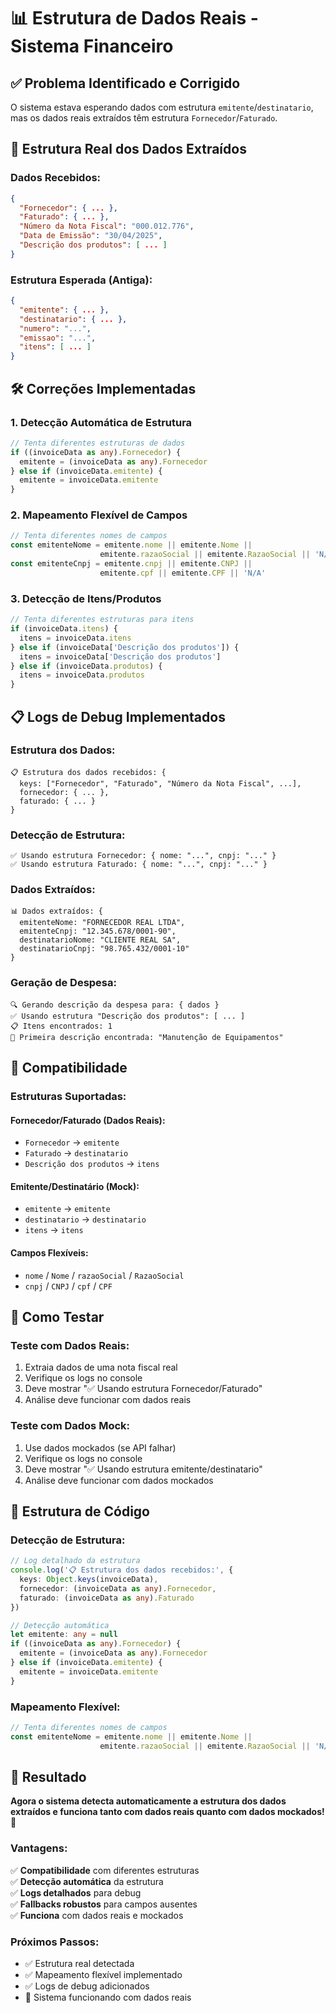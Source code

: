 # 📊 Estrutura de Dados Reais - Sistema Financeiro

## ✅ **Problema Identificado e Corrigido**

O sistema estava esperando dados com estrutura `emitente`/`destinatario`, mas os dados reais extraídos têm estrutura `Fornecedor`/`Faturado`.

## 🔄 **Estrutura Real dos Dados Extraídos**

### **Dados Recebidos:**
```json
{
  "Fornecedor": { ... },
  "Faturado": { ... },
  "Número da Nota Fiscal": "000.012.776",
  "Data de Emissão": "30/04/2025",
  "Descrição dos produtos": [ ... ]
}
```

### **Estrutura Esperada (Antiga):**
```json
{
  "emitente": { ... },
  "destinatario": { ... },
  "numero": "...",
  "emissao": "...",
  "itens": [ ... ]
}
```

## 🛠️ **Correções Implementadas**

### **1. Detecção Automática de Estrutura**
```typescript
// Tenta diferentes estruturas de dados
if ((invoiceData as any).Fornecedor) {
  emitente = (invoiceData as any).Fornecedor
} else if (invoiceData.emitente) {
  emitente = invoiceData.emitente
}
```

### **2. Mapeamento Flexível de Campos**
```typescript
// Tenta diferentes nomes de campos
const emitenteNome = emitente.nome || emitente.Nome || 
                    emitente.razaoSocial || emitente.RazaoSocial || 'N/A'
const emitenteCnpj = emitente.cnpj || emitente.CNPJ || 
                    emitente.cpf || emitente.CPF || 'N/A'
```

### **3. Detecção de Itens/Produtos**
```typescript
// Tenta diferentes estruturas para itens
if (invoiceData.itens) {
  itens = invoiceData.itens
} else if (invoiceData['Descrição dos produtos']) {
  itens = invoiceData['Descrição dos produtos']
} else if (invoiceData.produtos) {
  itens = invoiceData.produtos
}
```

## 📋 **Logs de Debug Implementados**

### **Estrutura dos Dados:**
```
📋 Estrutura dos dados recebidos: {
  keys: ["Fornecedor", "Faturado", "Número da Nota Fiscal", ...],
  fornecedor: { ... },
  faturado: { ... }
}
```

### **Detecção de Estrutura:**
```
✅ Usando estrutura Fornecedor: { nome: "...", cnpj: "..." }
✅ Usando estrutura Faturado: { nome: "...", cnpj: "..." }
```

### **Dados Extraídos:**
```
📊 Dados extraídos: {
  emitenteNome: "FORNECEDOR REAL LTDA",
  emitenteCnpj: "12.345.678/0001-90",
  destinatarioNome: "CLIENTE REAL SA",
  destinatarioCnpj: "98.765.432/0001-10"
}
```

### **Geração de Despesa:**
```
🔍 Gerando descrição da despesa para: { dados }
✅ Usando estrutura "Descrição dos produtos": [ ... ]
📋 Itens encontrados: 1
📝 Primeira descrição encontrada: "Manutenção de Equipamentos"
```

## 🎯 **Compatibilidade**

### **Estruturas Suportadas:**

#### **Fornecedor/Faturado (Dados Reais):**
- `Fornecedor` → `emitente`
- `Faturado` → `destinatario`
- `Descrição dos produtos` → `itens`

#### **Emitente/Destinatário (Mock):**
- `emitente` → `emitente`
- `destinatario` → `destinatario`
- `itens` → `itens`

#### **Campos Flexíveis:**
- `nome` / `Nome` / `razaoSocial` / `RazaoSocial`
- `cnpj` / `CNPJ` / `cpf` / `CPF`

## 🧪 **Como Testar**

### **Teste com Dados Reais:**
1. Extraia dados de uma nota fiscal real
2. Verifique os logs no console
3. Deve mostrar "✅ Usando estrutura Fornecedor/Faturado"
4. Análise deve funcionar com dados reais

### **Teste com Dados Mock:**
1. Use dados mockados (se API falhar)
2. Verifique os logs no console
3. Deve mostrar "✅ Usando estrutura emitente/destinatario"
4. Análise deve funcionar com dados mockados

## 🔧 **Estrutura de Código**

### **Detecção de Estrutura:**
```typescript
// Log detalhado da estrutura
console.log('📋 Estrutura dos dados recebidos:', {
  keys: Object.keys(invoiceData),
  fornecedor: (invoiceData as any).Fornecedor,
  faturado: (invoiceData as any).Faturado
})

// Detecção automática
let emitente: any = null
if ((invoiceData as any).Fornecedor) {
  emitente = (invoiceData as any).Fornecedor
} else if (invoiceData.emitente) {
  emitente = invoiceData.emitente
}
```

### **Mapeamento Flexível:**
```typescript
// Tenta diferentes nomes de campos
const emitenteNome = emitente.nome || emitente.Nome || 
                    emitente.razaoSocial || emitente.RazaoSocial || 'N/A'
```

## 🎉 **Resultado**

**Agora o sistema detecta automaticamente a estrutura dos dados extraídos e funciona tanto com dados reais quanto com dados mockados!** 🚀

### **Vantagens:**
✅ **Compatibilidade** com diferentes estruturas  
✅ **Detecção automática** da estrutura  
✅ **Logs detalhados** para debug  
✅ **Fallbacks robustos** para campos ausentes  
✅ **Funciona** com dados reais e mockados  

### **Próximos Passos:**
- ✅ Estrutura real detectada
- ✅ Mapeamento flexível implementado
- ✅ Logs de debug adicionados
- 🔄 Sistema funcionando com dados reais
